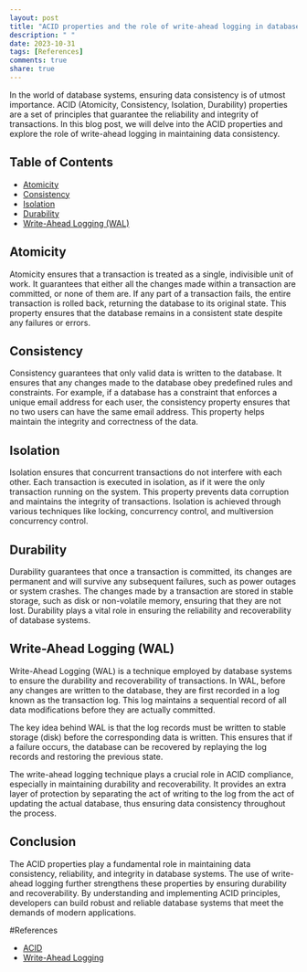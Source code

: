```yaml
---
layout: post
title: "ACID properties and the role of write-ahead logging in database systems"
description: " "
date: 2023-10-31
tags: [References]
comments: true
share: true
---
```


In the world of database systems, ensuring data consistency is of utmost importance. ACID (Atomicity, Consistency, Isolation, Durability) properties are a set of principles that guarantee the reliability and integrity of transactions. In this blog post, we will delve into the ACID properties and explore the role of write-ahead logging in maintaining data consistency.

## Table of Contents
- [Atomicity](#atomicity)
- [Consistency](#consistency)
- [Isolation](#isolation)
- [Durability](#durability)
- [Write-Ahead Logging (WAL)](#write-ahead-logging)

## Atomicity <a name="atomicity"></a>
Atomicity ensures that a transaction is treated as a single, indivisible unit of work. It guarantees that either all the changes made within a transaction are committed, or none of them are. If any part of a transaction fails, the entire transaction is rolled back, returning the database to its original state. This property ensures that the database remains in a consistent state despite any failures or errors.

## Consistency <a name="consistency"></a>
Consistency guarantees that only valid data is written to the database. It ensures that any changes made to the database obey predefined rules and constraints. For example, if a database has a constraint that enforces a unique email address for each user, the consistency property ensures that no two users can have the same email address. This property helps maintain the integrity and correctness of the data.

## Isolation <a name="isolation"></a>
Isolation ensures that concurrent transactions do not interfere with each other. Each transaction is executed in isolation, as if it were the only transaction running on the system. This property prevents data corruption and maintains the integrity of transactions. Isolation is achieved through various techniques like locking, concurrency control, and multiversion concurrency control.

## Durability <a name="durability"></a>
Durability guarantees that once a transaction is committed, its changes are permanent and will survive any subsequent failures, such as power outages or system crashes. The changes made by a transaction are stored in stable storage, such as disk or non-volatile memory, ensuring that they are not lost. Durability plays a vital role in ensuring the reliability and recoverability of database systems.

## Write-Ahead Logging (WAL) <a name="write-ahead-logging"></a>
Write-Ahead Logging (WAL) is a technique employed by database systems to ensure the durability and recoverability of transactions. In WAL, before any changes are written to the database, they are first recorded in a log known as the transaction log. This log maintains a sequential record of all data modifications before they are actually committed.

The key idea behind WAL is that the log records must be written to stable storage (disk) before the corresponding data is written. This ensures that if a failure occurs, the database can be recovered by replaying the log records and restoring the previous state.

The write-ahead logging technique plays a crucial role in ACID compliance, especially in maintaining durability and recoverability. It provides an extra layer of protection by separating the act of writing to the log from the act of updating the actual database, thus ensuring data consistency throughout the process.

## Conclusion
The ACID properties play a fundamental role in maintaining data consistency, reliability, and integrity in database systems. The use of write-ahead logging further strengthens these properties by ensuring durability and recoverability. By understanding and implementing ACID principles, developers can build robust and reliable database systems that meet the demands of modern applications.

#References
- [ACID](https://en.wikipedia.org/wiki/ACID)
- [Write-Ahead Logging](https://en.wikipedia.org/wiki/Write-ahead_logging)